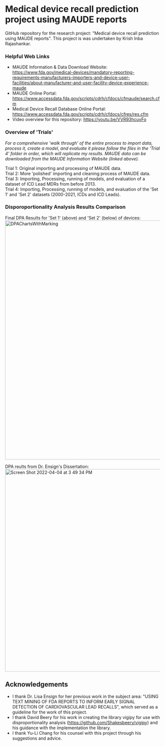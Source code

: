 # Medical device recall prediction project using MAUDE reports
GitHub repository for the research project: "Medical device recall prediction using MAUDE reports".
This project is was undertaken by Krish Inba Rajashankar.


### Helpful Web Links
- MAUDE Information & Data Download Website: https://www.fda.gov/medical-devices/mandatory-reporting-requirements-manufacturers-importers-and-device-user-facilities/about-manufacturer-and-user-facility-device-experience-maude
- MAUDE Online Portal: https://www.accessdata.fda.gov/scripts/cdrh/cfdocs/cfmaude/search.cfm
- Medical Device Recall Database Online Portal: https://www.accessdata.fda.gov/scripts/cdrh/cfdocs/cfres/res.cfm
- Video overview for this repository: https://youtu.be/VVR93hcuvFo


### Overview of 'Trials'
*For a comprehensive 'walk through' of the entire process to import data, process it, create a model, and evaluate it please follow the files in the 'Trial 4' folder in order, which will replicate my results. MAUDE data can be downloaded from the MAUDE Information Website (linked above).*

Trial 1: Original importing and processing of MAUDE data.<br/>
Trial 2: More 'polished' importing and cleaning process of MAUDE data.<br/>
Trial 3: Importing, Processing, running of models, and evaluation of a dataset of ICD Lead MDRs from before 2013.<br/>
Trial 4: Importing, Processing, running of models, and evaluation of the 'Set 1' and 'Set 2' datasets (2000-2021, ICDs and ICD Leads).<br/>


### Disporoportionality Analysis Results Comparison
Final DPA Results for 'Set 1' (above) and 'Set 2' (below) of devices:<br/>
<img width="777" alt="DPAChartsWithMarking" src="https://user-images.githubusercontent.com/95374189/165128462-8e95af07-0f5f-4c4c-b194-954c3b342eb1.png">

DPA reults from Dr. Ensign's Dissertation:<br/>
<img width="658" alt="Screen Shot 2022-04-04 at 3 49 34 PM" src="https://user-images.githubusercontent.com/95374189/161629688-10874200-fd16-4b6a-9275-8e301b53e016.png">


## Acknowledgements
- I thank Dr. Lisa Ensign for her previous work in the subject area: "USING TEXT MINING OF FDA REPORTS TO INFORM EARLY SIGNAL DETECTION OF CARDIOVASCULAR LEAD RECALLS", which served as a guideline for the work of this project.
- I thank David Beery for his work in creating the library vigipy for use with disproportionality analysis (https://github.com/Shakesbeery/vigipy) and his guidance with the implementation the library.
- I thank Yu-Li Chang for his counsel with this project through his suggestions and advice.
